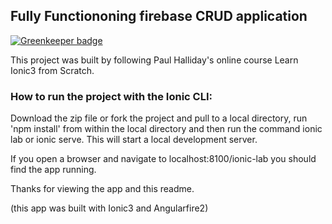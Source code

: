 

## Fully Functiononing firebase CRUD application

[![Greenkeeper badge](https://badges.greenkeeper.io/skdigital/ionic3-shopping-list.svg)](https://greenkeeper.io/)

This project was built by following Paul Halliday's online course Learn Ionic3 from Scratch.


### How to run the project with the Ionic CLI:

Download the zip file or fork the project and pull to a local directory, run 'npm install' from within the local directory and then run the command ionic lab or ionic serve. This will start a local development server.

If you open a browser and navigate to localhost:8100/ionic-lab you should find the app running.

Thanks for viewing the app and this readme.

(this app was built with Ionic3 and Angularfire2)

